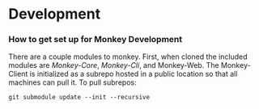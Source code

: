 # Development

### How to get set up for Monkey Development

There are a couple modules to monkey.  First, when cloned the included modules are *Monkey-Core*, *Monkey-Cli*, and Monkey-Web.  The Monkey-Client is initialized as a subrepo hosted in a public location so that all machines can pull it.  To pull subrepos:
```
git submodule update --init --recursive

```
